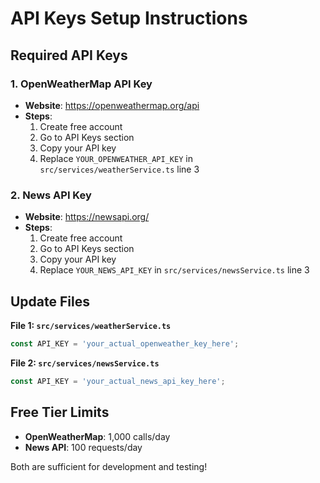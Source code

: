# API Keys Setup Instructions

## Required API Keys

### 1. OpenWeatherMap API Key
- **Website**: https://openweathermap.org/api
- **Steps**:
  1. Create free account
  2. Go to API Keys section
  3. Copy your API key
  4. Replace `YOUR_OPENWEATHER_API_KEY` in `src/services/weatherService.ts` line 3

### 2. News API Key  
- **Website**: https://newsapi.org/
- **Steps**:
  1. Create free account
  2. Go to API Keys section
  3. Copy your API key
  4. Replace `YOUR_NEWS_API_KEY` in `src/services/newsService.ts` line 3

## Update Files

**File 1: `src/services/weatherService.ts`**
```typescript
const API_KEY = 'your_actual_openweather_key_here';
```

**File 2: `src/services/newsService.ts`**
```typescript
const API_KEY = 'your_actual_news_api_key_here';
```

## Free Tier Limits
- **OpenWeatherMap**: 1,000 calls/day
- **News API**: 100 requests/day

Both are sufficient for development and testing!